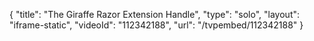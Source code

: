{
    "title": "The Giraffe Razor Extension Handle",
    "type": "solo",
    "layout": "iframe-static",
    "videoId": "112342188",
    "url": "\/tvpembed\/112342188"
}
